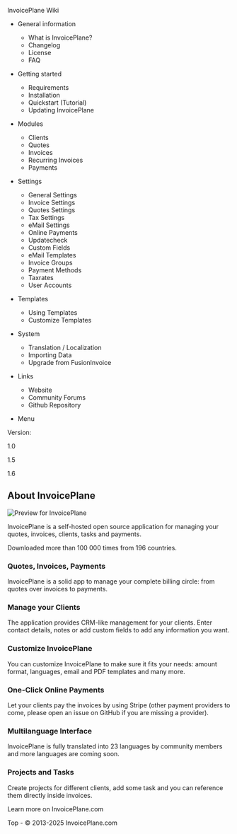 
InvoicePlane Wiki

* General information
  
  + What is InvoicePlane?
  + Changelog
  + License
  + FAQ
* Getting started
  
  + Requirements
  + Installation
  + Quickstart (Tutorial)
  + Updating InvoicePlane
* Modules
  
  + Clients
  + Quotes
  + Invoices
  + Recurring Invoices
  + Payments
* Settings
  
  + General Settings
  + Invoice Settings
  + Quotes Settings
  + Tax Settings
  + eMail Settings
  + Online Payments
  + Updatecheck
  + Custom Fields
  + eMail Templates
  + Invoice Groups
  + Payment Methods
  + Taxrates
  + User Accounts
* Templates
  
  + Using Templates
  + Customize Templates
* System
  
  + Translation / Localization
  + Importing Data
  + Upgrade from FusionInvoice
* Links 
  + Website
  + Community Forums
  + Github Repository


* Menu

Version:

1.0


1.5


1.6




About InvoicePlane
------------------

![Preview for InvoicePlane](https://invoiceplane.com/assets/img/preview.jpg)

InvoicePlane is a self-hosted open source application for managing your quotes, invoices, clients, tasks and
payments.  

Downloaded more than 100 000 times from 196 countries.


### Quotes, Invoices, Payments

InvoicePlane is a solid app to manage your complete billing circle: from quotes over invoices to
payments.



### Manage your Clients

The application provides CRM-like management for your clients. Enter contact details, notes or
add custom fields to add any information you want.




### Customize InvoicePlane

You can customize InvoicePlane to make sure it fits your needs: amount format, languages, email
and PDF templates and many more.



### One-Click Online Payments

Let your clients pay the invoices by using Stripe (other payment providers to come, please open an issue on GitHub if you are missing a provider).




### Multilanguage Interface

InvoicePlane is fully translated into 23 languages by community members and more languages are
coming soon.



### Projects and Tasks

Create projects for different clients, add some task and you can reference them directly inside
invoices.




Learn more on InvoicePlane.com

 
 Top - © 2013-2025 InvoicePlane.com


